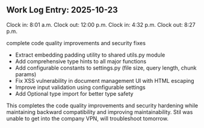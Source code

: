 ## Work Log Entry: 2025-10-23

Clock in: 8:01 a.m.
Clock out: 12:00 p.m.
Clock in: 4:32 p.m.
Clock out: 8:27 p.m.

complete code quality improvements and security fixes

- Extract embedding padding utility to shared utils.py module
- Add comprehensive type hints to all major functions
- Add configurable constants to settings.py (file size, query length, chunk params)
- Fix XSS vulnerability in document management UI with HTML escaping
- Improve input validation using configurable settings
- Add Optional type import for better type safety

This completes the code quality improvements and security hardening
while maintaining backward compatibility and improving maintainability.
Stil was unable to get into the company VPN, will troubleshoot tomorrow. 